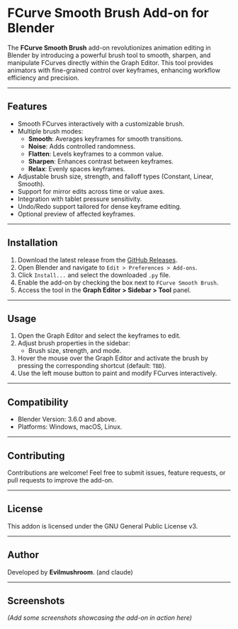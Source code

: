 # FCurve Smooth Brush Add-on for Blender

The **FCurve Smooth Brush** add-on revolutionizes animation editing in Blender by introducing a powerful brush tool to smooth, sharpen, and manipulate FCurves directly within the Graph Editor. This tool provides animators with fine-grained control over keyframes, enhancing workflow efficiency and precision.

---

## Features

- Smooth FCurves interactively with a customizable brush.
- Multiple brush modes:
  - **Smooth**: Averages keyframes for smooth transitions.
  - **Noise**: Adds controlled randomness.
  - **Flatten**: Levels keyframes to a common value.
  - **Sharpen**: Enhances contrast between keyframes.
  - **Relax**: Evenly spaces keyframes.
- Adjustable brush size, strength, and falloff types (Constant, Linear, Smooth).
- Support for mirror edits across time or value axes.
- Integration with tablet pressure sensitivity.
- Undo/Redo support tailored for dense keyframe editing.
- Optional preview of affected keyframes.

---

## Installation

1. Download the latest release from the [GitHub Releases](#).
2. Open Blender and navigate to `Edit > Preferences > Add-ons`.
3. Click `Install...` and select the downloaded `.py` file.
4. Enable the add-on by checking the box next to `FCurve Smooth Brush`.
5. Access the tool in the **Graph Editor > Sidebar > Tool** panel.

---

## Usage

1. Open the Graph Editor and select the keyframes to edit.
2. Adjust brush properties in the sidebar:
   - Brush size, strength, and mode.
3. Hover the mouse over the Graph Editor and activate the brush by pressing the corresponding shortcut (default: `TBD`).
4. Use the left mouse button to paint and modify FCurves interactively.

---

## Compatibility

- Blender Version: 3.6.0 and above.
- Platforms: Windows, macOS, Linux.

---

## Contributing

Contributions are welcome! Feel free to submit issues, feature requests, or pull requests to improve the add-on.

---

## License

This addon is licensed under the GNU General Public License v3.

---

## Author

Developed by **Evilmushroom**. (and claude)  

---

## Screenshots

*(Add some screenshots showcasing the add-on in action here)*


